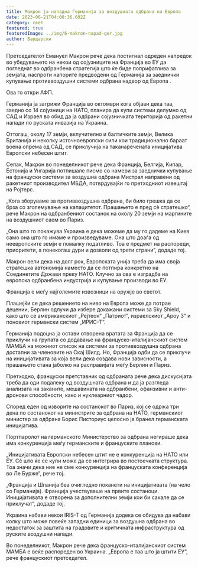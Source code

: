 ```yaml
---
title: Макрон ја нападна Германија за воздушната одбрана на Европа
date: 2023-06-21T04:00:36.602Z
category: свет
featured: true
featuredImage: ../img/6-makron-napad-ger.jpg
author: Вардарски
---
```

Претседателот Емануел Макрон рече дека постигнал одреден напредок во убедувањето на некои од сојузниците на Франција во ЕУ да погледнат во одбранбена стратегија што ќе биде поприфатлива за земјата, наспроти напорите предводени од Германија за заеднички купување противвоздушни системи одбрана надвор од Европа .

Ова го откри АФП.

Германија ја загрижи Франција во октомври кога објави дека таа, заедно со 14 сојузници на НАТО, планира да купи системи делумно од САД и Израел во обид да ја одбрани сојузничката територија од ракетни напади по руската инвазија на Украина.

Оттогаш, околу 17 земји, вклучително и балтичките земји, Велика Британија и неколку источноевропски сили кои традиционално бараат воена опрема од САД, се приклучија на таканаречената иницијатива Европски небесен штит.

Сепак, Макрон во понеделникот рече дека Франција, Белгија, Кипар, Естонија и Унгарија потпишале писмо со намери за заеднички купување на француски системи за воздушна одбрана Мистрал направени од ракетниот производител МБДА, потврдувајќи го претходниот извештај на Ројтерс.

„Кога зборуваме за противвоздушна одбрана, би било грешка да се брза со зголемување на капацитетот. Прашањето е пред сè стратешко“, рече Макрон на одбранбениот состанок на околу 20 земји на маргините на воздушниот саем во Париз.

„Она што го покажува Украина е дека можеме да му го дадеме на Киев само она што го имаме и произведуваме. Она што доаѓа од неевропските земји е помалку податливо. Тоа е предмет на распореди, приоритети, а понекогаш дури и дозволи од трети страни“, додаде тој.

Макрон вели дека на долг рок, Европската унија треба да има своја стратешка автономија наместо да се потпира конкретно на Соединетите Држави преку НАТО. Клучно за ова е изградба на европска одбранбена индустрија и купување производи во ЕУ.

Франција е меѓу најголемите извозници на оружје во светот.

Плашејќи се дека решението на ниво на Европа може да потрае децении, Берлин одлучи да избере докажани системи за Sky Shield, како што се американскиот „Рејтеон“ „Патриот“, израелскиот „Ароу 3“ и поновиот германски систем „ИРИС-Т“.

Германија подоцна ја остави отворена вратата за Франција да се приклучи на групата со додавање на француско-италијанскиот систем МАМБА на можниот список на системи за противвоздушна одбрана достапни за членовите на Скај Шилд. Но, Франција одби да се приклучи на иницијативата за која вели дека создава нови зависности, а прашањето стана јаболко на расправијата меѓу Берлин и Париз.

Претходно, француски претставник од одбраната рече дека дискусијата треба да оди подалеку од воздушната одбрана и да ја разгледа анализата на заканите, мешавината на одбранбени, офанзивни и анти-дронови способности, како и нуклеарниот чадор.

Според еден од изворите на состанокот во Париз, кој се одржа три дена по состанокот на министрите за одбрана на НАТО, германскиот министер за одбрана Борис Писториус целосно ја бранел германската иницијатива.

Портпаролот на германското Министерство за одбрана негираше дека има конкуренција меѓу германските и француските планови.

„Иницијативата Европски небесен штит не е конкуренција на НАТО или ЕУ. Сè што ќе се купи може да се интегрира во постоечката структура. Тоа значи дека ние не сме конкуренција на француската конференција во Ле Бурже“, рече тој.

„Франција и Шпанија беа очигледно поканети на иницијативата (на чело со Германија). Франција учествуваше на првите состаноци. Иницијативата е отворена за дополнителни земји кои би сакале да се приклучат“, додаде тој.

Украина набави некои IRIS-T од Германија додека се обидува да набави колку што може повеќе западни единици за воздушна одбрана во недостаток за заштита на градовите и критичната инфраструктура од руските воздушни напади.

Во понеделникот, Макрон рече дека француско-италијанскиот систем МАМБА е веќе распореден во Украина. „Европа е таа што ја штити ЕУ“, рече францускиот претседател.